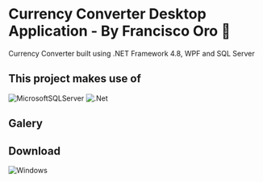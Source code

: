 # Currency Converter Desktop Application - By Francisco Oro 🏑

Currency Converter built using .NET Framework 4.8, WPF and SQL Server

## This project makes use of
![MicrosoftSQLServer](https://img.shields.io/badge/Microsoft%20SQL%20Server-CC2927?style=for-the-badge&logo=microsoft%20sql%20server&logoColor=white)
![.Net](https://img.shields.io/badge/.NET-5C2D91?style=for-the-badge&logo=.net&logoColor=white)

## Galery

## Download
![Windows](https://img.shields.io/badge/Windows-0078D6?style=for-the-badge&logo=windows&logoColor=white)